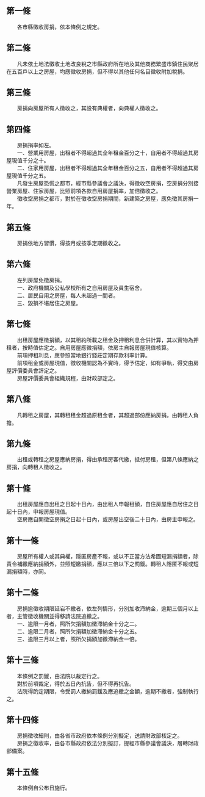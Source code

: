 第一條 
-------
　　各市縣徵收房捐，依本條例之規定。  


第二條 
-------
　　凡未依土地法徵收土地改良稅之市縣政府所在地及其他商務繁盛市鎮住民聚居在五百戶以上之房屋，均應徵收房捐，但不得以其他任何名目徵收附加稅捐。  


第三條 
-------
　　房捐向房屋所有人徵收之，其設有典權者，向典權人徵收之。  


第四條 
-------
　　房捐捐率如左。  
　　一、營業用房屋，出租者不得超過其全年租金百分之十，自用者不得超過其房屋現值千分之十。  
　　二、住家用房屋，出租者不得超過其全年租金百分之五，自用者不得超過其房屋現值千分之五。  
　　凡發生房屋恐慌之都市，經市縣參議會之議決，得徵收空房捐，空房捐分別接營業房屋、住家房屋，比照前項各款自用房屋捐率，加倍徵收之。  
　　徵收空房捐之都市，對於在徵收空房捐期間，新建築之房屋，應免徵其房捐一年。  


第五條 
-------
　　房捐依地方習慣，得按月或按季定期徵收之。  


第六條 
-------
　　左列房屋免徵房捐。  
　　一、政府機關及公私學校所有之自用房屋及員生宿舍。  
　　二、居民自用之房屋，每人未超過一間者。  
　　三、毀損不堪居住之房屋。  


第七條 
-------
　　出租房屋應徵捐額，以其租約所載之租金及押租利息合併計算，其以實物為押租者，按時值估定之。自用房屋應徵捐額，依房主自報房屋現值核算。  
　　前項押租利息，應參照當地銀行錢莊定期存款利率計算。  
　　前項租金或房屋現值，徵收機關認為不實時，得予估定，如有爭執，得交由房屋評價委員會評定之。  
　　房屋評價委員會組織規程，由財政部定之。  


第八條 
-------
　　凡轉租之房屋，其轉租租金超過原租金者，其超過部份應納房捐，由轉租人負擔。  


第九條 
-------
　　出租或轉租之房屋應納房捐，得由承租房客代繳，抵付房租，但第八條應納之房捐，向轉租人徵收之。  


第十條 
-------
　　出租房屋應自出租之日起十日內，由出租人申報租額，自住房屋應自居住之日起十日內，申報房屋現值。  
　　空房應自開徵空房捐之日起十日內，或房屋出空後二十日內，由房主申報之。  


第十一條 
---------
　　房屋所有權人或其典權，隱匿房產不報，或以不正當方法希圖短漏捐額者，除責令補繳應納捐額外，並照短繳捐額，應以三倍以下之罰鍰。轉租人隱匿不報或短漏捐額時，亦同。  


第十二條 
---------
　　房捐逾徵收期限延宕不繳者，依左列情形，分別加收滯納金，逾期三個月以上者，主管徵收機關並得移請法院追繳之。  
　　一、逾限一月者，照所欠捐額加徵滯納金十分之二。  
　　二、逾限二月者，照所欠捐額加徵滯納金十分之五。  
　　三、逾限三月以上者，照所欠捐額加徵滯納金一倍。  


第十三條 
---------
　　本條例之罰鍰，由法院以裁定行之。  
　　對於前項裁定，得於五日內抗告，但不得再抗告。  
　　法院得酌定期限，令受罰人繳納罰鍰及應追繳之金額，逾期不繳者，強制執行之。  


第十四條 
---------
　　房捐徵收細則，由各省市政府依本條例分別擬定，送請財政部核定之。  
　　房捐之徵收率，由各市縣政府依法分別擬訂，提經市縣參議會議決，層轉財政部備案。  


第十五條 
---------
　　本條例自公布日施行。